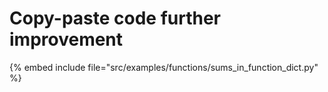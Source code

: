 # Copy-paste code further improvement



{% embed include file="src/examples/functions/sums_in_function_dict.py" %}
